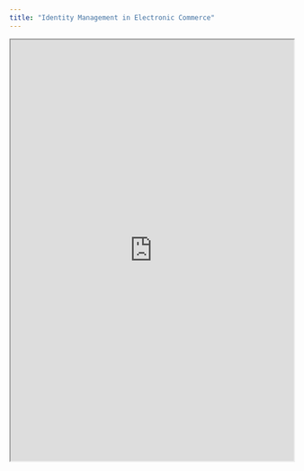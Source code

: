 ```yaml
---
title: "Identity Management in Electronic Commerce"
---
```




<iframe height="750" width="100%" src="https://ewelton.github.io/ktest/wiki.html#Identity%20Management%20in%20Electronic%20Commerce"></iframe>
